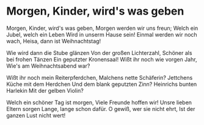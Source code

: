 # Morgen, Kinder, wird's was geben

Morgen, Kinder, wird's was geben, Morgen werden wir uns freun; Welch ein Jubel, welch ein Leben Wird in unserm Hause sein! Einmal werden wir noch wach, Heisa, dann ist Weihnachtstag!

Wie wird dann die Stube glänzen Von der großen Lichterzahl, Schöner als bei frohen Tänzen Ein geputzter Kronensaal! Wißt ihr noch wie vorgen Jahr, Wie's am Weihnachtsabend war?

Wißt ihr noch mein Reiterpferdchen, Malchens nette Schäferin? Jettchens Küche mit dem Herdchen Und dem blank geputzten Zinn? Heinrichs bunten Harlekin Mit der gelben Violin?

Welch ein schöner Tag ist morgen, Viele Freunde hoffen wir! Unsre lieben Eltern sorgen Lange, lange schon dafür. O gewiß, wer sie nicht ehrt, Ist der ganzen Lust nicht wert!

